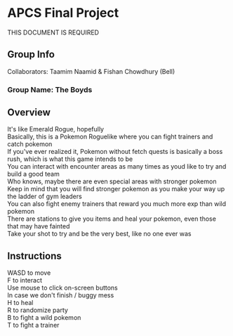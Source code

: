 # APCS Final Project
THIS DOCUMENT IS REQUIRED
## Group Info
Collaborators: Taamim Naamid & Fishan Chowdhury (Bell)
### Group Name: The Boyds
## Overview
It's like Emerald Rogue, hopefully\
Basically, this is a Pokemon Roguelike where you can fight trainers and catch pokemon\
If you've ever realized it, Pokemon without fetch quests is basically a boss rush, which is what this game intends to be\
You can interact with encounter areas as many times as youd like to try and build a good team\
Who knows, maybe there are even special areas with stronger pokemon\
Keep in mind that you will find stronger pokemon as you make your way up the ladder of gym leaders\
You can also fight enemy trainers that reward you much more exp than wild pokemon\
There are stations to give you items and heal your pokemon, even those that may have fainted\
Take your shot to try and be the very best, like no one ever was

## Instructions
WASD to move\
F to interact\
Use mouse to click on-screen buttons\
In case we don't finish / buggy mess\
H to heal\
R to randomize party\
B to fight a wild pokemon\
T to fight a trainer